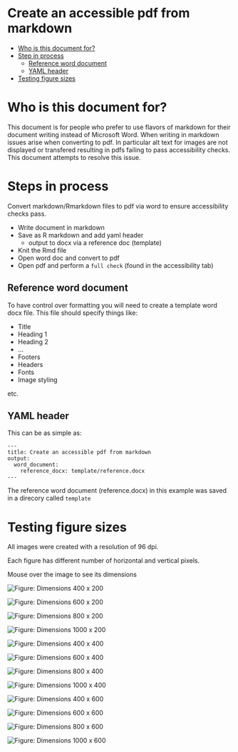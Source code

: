 # Create an accessible pdf from markdown


- [Who is this document for?](#who-is-this-document-for)
- [Step in process](#steps-in-process)
  - [Reference word document](#reference-word-document)
  - [YAML header](#yaml-header)
- [Testing figure sizes](#testing-figure-sizes)


# Who is this document for?

This document is for people who prefer to use flavors of markdown for their document writing instead of Microsoft Word.
When writing in markdown issues arise when converting to pdf. In particular alt text for images are not displayed or transfered resulting in pdfs failing to pass accessibility checks. This document attempts to resolve this issue.

# Steps in process

Convert markdown/Rmarkdown files to pdf via word to ensure accessibility checks pass.

* Write document in markdown
* Save as R markdown and add yaml header
    + output to docx via a reference doc (template)
* Knit the Rmd file
* Open word doc and convert to pdf
* Open pdf and perform a `full check` (found in the accessibility tab)


## Reference word document

To have control over formatting you will need to create a template word docx file.
This file should specify things like:

* Title
* Heading 1
* Heading 2
* ...
* Footers
* Headers
* Fonts
* Image styling

etc.

## YAML header

This can be as simple as:

```
---
title: Create an accessible pdf from markdown
output: 
  word_document: 
    reference_docx: template/reference.docx
---

```

The reference word document (reference.docx) in this example was saved in a direcory called `template`


# Testing figure sizes

All images were created with a resolution of 96 dpi.

Each figure has different number of horizontal and vertical pixels. 

Mouse over the image to see its dimensions


![Figure: Dimensions 400 x 200](figures/test1.png "400 x 200") 

![Figure: Dimensions 600 x 200](figures/test5.png "600 x 400") 

![Figure: Dimensions 800 x 200](figures/test9.png "800 x 600") 

![Figure: Dimensions 1000 x 200](figures/test13.png "1000 x 800") 

![Figure: Dimensions 400 x 400](figures/test2.png "400 x 200" ) 

![Figure: Dimensions 600 x 400](figures/test6.png "600 x 400") 

![Figure: Dimensions 800 x 400](figures/test10.png "800 x 600") 

![Figure: Dimensions 1000 x 400](figures/test14.png "1000 x 800") 

![Figure: Dimensions 400 x 600](figures/test3.png "400 x 200") 

![Figure: Dimensions 600 x 600](figures/test7.png "600 x 400") 

![Figure: Dimensions 800 x 600](figures/test11.png "800 x 600") 

![Figure: Dimensions 1000 x 600](figures/test15.png "1000 x 800") 
